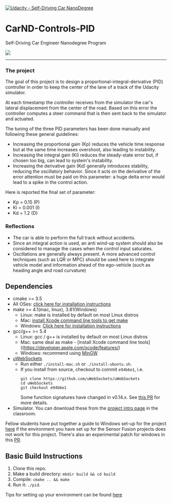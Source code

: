 [![Udacity - Self-Driving Car NanoDegree](https://s3.amazonaws.com/udacity-sdc/github/shield-carnd.svg)](http://www.udacity.com/drive)

# CarND-Controls-PID
Self-Driving Car Engineer Nanodegree Program

![](./record.gif)

---

### The project
The goal of this project is to design a proportional-integral-derivative (PID) controller in order to keep the center of the lane of a track of the Udacity simulator.

At each timestamp the controller receives from the simulator the car's lateral displacement from the center of the road.
Based on this error the controller computes a steer command that is then sent back to the simulator and actuated.

The tuning of the three PID parameters has been done manually and following these general guidelines:
* Increasing the proportional gain (Kp) reduces the vehicle time response but at the same time increases overshoot, also leading to instability.
* Increasing the integral gain (Ki) reduces the steady-state error but, if chosen too big, can lead to system's instability.
* Increasing the derivative gain (Kd) generally introduces stability, reducing the oscillatory behavior. Since it acts on the derivative of the error attention must be paid on this parameter: a huge delta error would lead to a spike in the control action.

Here is reported the final set of parameter:
* Kp = 0.15  (P)
* Ki = 0.001 (I)
* Kd = 1.2   (D)

### Reflections
* The car is able to perform the full track without accidents.
* Since an integral action is used, an anti wind-up system should also be considered to manage the cases when the control input saturates.
* Oscillations are generally always present. A more advanced control techniques (such as LQR or MPC) should be used here to integrate vehicle model and information ahead of the ego-vehicle (such as heading angle and road curvature)


## Dependencies

* cmake >= 3.5
 * All OSes: [click here for installation instructions](https://cmake.org/install/)
* make >= 4.1(mac, linux), 3.81(Windows)
  * Linux: make is installed by default on most Linux distros
  * Mac: [install Xcode command line tools to get make](https://developer.apple.com/xcode/features/)
  * Windows: [Click here for installation instructions](http://gnuwin32.sourceforge.net/packages/make.htm)
* gcc/g++ >= 5.4
  * Linux: gcc / g++ is installed by default on most Linux distros
  * Mac: same deal as make - [install Xcode command line tools]((https://developer.apple.com/xcode/features/)
  * Windows: recommend using [MinGW](http://www.mingw.org/)
* [uWebSockets](https://github.com/uWebSockets/uWebSockets)
  * Run either `./install-mac.sh` or `./install-ubuntu.sh`.
  * If you install from source, checkout to commit `e94b6e1`, i.e.
    ```
    git clone https://github.com/uWebSockets/uWebSockets
    cd uWebSockets
    git checkout e94b6e1
    ```
    Some function signatures have changed in v0.14.x. See [this PR](https://github.com/udacity/CarND-MPC-Project/pull/3) for more details.
* Simulator. You can download these from the [project intro page](https://github.com/udacity/self-driving-car-sim/releases) in the classroom.

Fellow students have put together a guide to Windows set-up for the project [here](https://s3-us-west-1.amazonaws.com/udacity-selfdrivingcar/files/Kidnapped_Vehicle_Windows_Setup.pdf) if the environment you have set up for the Sensor Fusion projects does not work for this project. There's also an experimental patch for windows in this [PR](https://github.com/udacity/CarND-PID-Control-Project/pull/3).

## Basic Build Instructions

1. Clone this repo.
2. Make a build directory: `mkdir build && cd build`
3. Compile: `cmake .. && make`
4. Run it: `./pid`.

Tips for setting up your environment can be found [here](https://classroom.udacity.com/nanodegrees/nd013/parts/40f38239-66b6-46ec-ae68-03afd8a601c8/modules/0949fca6-b379-42af-a919-ee50aa304e6a/lessons/f758c44c-5e40-4e01-93b5-1a82aa4e044f/concepts/23d376c7-0195-4276-bdf0-e02f1f3c665d)

